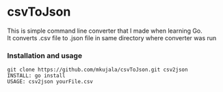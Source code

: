 # csvToJson
This is simple command line converter that I made when learning Go.  
It converts .csv file to .json file in same directory where converter was run 

### Installation and usage
```
git clone https://github.com/mkujala/csvToJson.git csv2json  
INSTALL: go install  
USAGE: csv2json yourFile.csv  
```